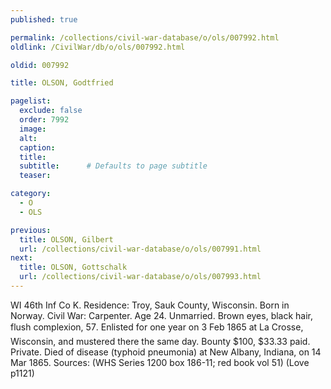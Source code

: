 ```yaml
---
published: true

permalink: /collections/civil-war-database/o/ols/007992.html
oldlink: /CivilWar/db/o/ols/007992.html

oldid: 007992

title: OLSON, Godtfried

pagelist:
  exclude: false
  order: 7992
  image: 
  alt:
  caption:
  title:
  subtitle:      # Defaults to page subtitle
  teaser:

category: 
  - O 
  - OLS

previous:
  title: OLSON, Gilbert
  url: /collections/civil-war-database/o/ols/007991.html  
next:
  title: OLSON, Gottschalk
  url: /collections/civil-war-database/o/ols/007993.html   
---
```

WI 46th Inf Co K. Residence: Troy, Sauk County, Wisconsin. Born in Norway. Civil War: Carpenter. Age 24. Unmarried. Brown eyes, black hair, flush complexion, 5&#146;7&#148;. Enlisted for one year on 3 Feb 1865 at La Crosse, Wisconsin, and mustered there the same day. Bounty $100, $33.33 paid. Private. Died of disease (typhoid pneumonia) at New Albany, Indiana, on 14 Mar 1865. Sources: (WHS Series 1200 box 186-11; red book vol 51) (Love p1121)